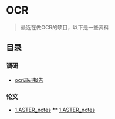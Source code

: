 # OCR
>最近在做OCR的项目，以下是一些资料
## 目录 
### 调研
* [ocr调研报告](./Documents/基于深度学习的场景文本识别调研.pptx)
### 论文
* [1.ASTER_notes](./Documents/ASTER_notes.pptx)
** [1.ASTER_notes](./Documents/ASTER_notes.pptx)

